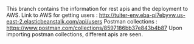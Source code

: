 This branch contains the information for rest apis and the deployment to AWS. 
Link to AWS for getting users : http://tuiter-env.eba-pi7ebyvw.us-east-2.elasticbeanstalk.com/api/users 
Postman collections : https://www.postman.com/collections/8597186bb37e843b4b87
Upon importing postman collections, different apis are seen. 



